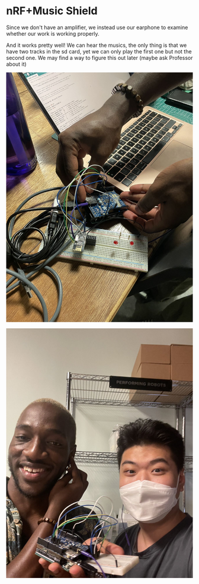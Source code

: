 # nRF+Music Shield
Since we don't have an amplifier, we instead use our earphone to examine whether our work is working properly.

And it works pretty well! We can hear the musics, the only thing is that we have two tracks in the sd card, yet we can only play the first one but not the second one. We may find a way to figure this out later (maybe ask Professor about it)

![Alpha and I are testing the code](1.jpg)

![Enjoying our little triumph](2.jpg)
